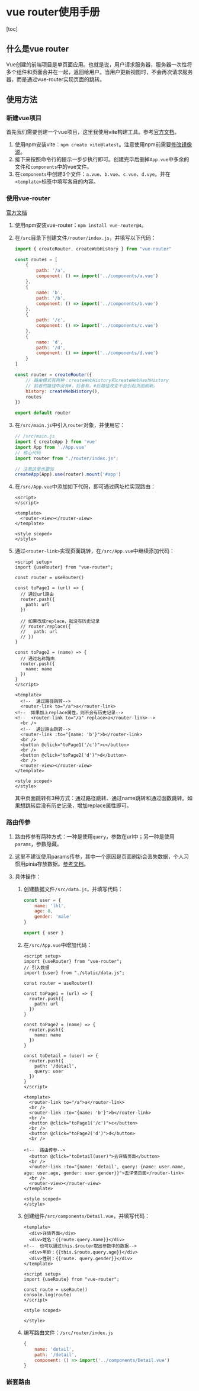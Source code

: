 # vue router使用手册

[toc]

## 什么是vue router

Vue创建的前端项目是单页面应用。也就是说，用户请求服务器，服务器一次性将多个组件和页面合并在一起，返回给用户。当用户更新视图时，不会再次请求服务器，而是通过vue-router实现页面的跳转。



## 使用方法


### 新建vue项目

首先我们需要创建一个vue项目，这里我使用vite构建工具。参考[官方文档](https://cn.vitejs.dev/guide/#scaffolding-your-first-vite-project)。

1. 使用npm安装vite：`npm create vite@latest`。注意使用npm前需要[修改镜像源](https://blog.csdn.net/m0_64409387/article/details/124141529)。
2. 接下来按照命令行的提示一步步执行即可。创建完毕后删掉`App.vue`中多余的文件和`components`中的vue文件。
3. 在`components`中创建3个文件：`a.vue`、`b.vue`、`c.vue`、`d.vye`。并在`<template>`标签中填写各自的内容。

### 使用vue-router

[官方文档](https://router.vuejs.org/zh/installation.html#npm)

1. 使用npm安装vue-router：`npm install vue-router@4`。

2. 在`/src`目录下创建文件`/router/index.js`，并填写以下代码：

   ```js
   import { createRouter, createWebHistory } from "vue-router"
   
   const routes = [
       {
           path: '/a',
           component: () => import('../components/a.vue')
       },
       {
           name: 'b',
           path: '/b',
           component: () => import('../components/b.vue')
       },
       {
           path: '/c',
           component: () => import('../components/c.vue')
       },
       {
           name: 'd',
           path: '/d',
           component: () => import('../components/d.vue')
       }
   ]
   
   const router = createRouter({
       // 路由模式有两种：createWebHistory和createWebHashHistory
       // 前者的路径中没有#，后者有。#后路径改变不会引起页面刷新。 
       history: createWebHistory(),
       routes
   })
   
   export default router
   ```

3. 在`/src/main.js`中引入`router`对象，并使用它：

   ```js
   // /src/main.js
   import { createApp } from 'vue'
   import App from './App.vue'
   // 核心代码
   import router from "./router/index.js";
   
   // 注意这里也要加
   createApp(App).use(router).mount('#app')
   ```

4. 在`/src/App.vue`中添加如下代码，即可通过网址栏实现路由：

   ```vue
   <script>
   </script>
   
   <template>
     <router-view></router-view>
   </template>
   
   <style scoped>
   </style>
   ```

5. 通过`<router-link>`实现页面跳转，在`/src/App.vue`中继续添加代码：

   ```vue
   <script setup>
   import {useRouter} from "vue-router";
   
   const router = useRouter()
   
   const toPage1 = (url) => {
     // 通过url路由
     router.push({
       path: url
     })
   
     // 如果改成replace，就没有历史记录
     // router.replace({
     //   path: url
     // })
   }
   
   const toPage2 = (name) => {
     // 通过名称路由
     router.push({
       name: name
     })
   }
   </script>
   
   <template>
     <!--  通过路径跳转-->
     <router-link to="/a">a</router-link>
   <!--  如果加上replace属性，则不会有历史记录-->
   <!--  <router-link to="/a" replace>a</router-link>-->
     <br />
     <!--  通过路由跳转-->
     <router-link :to="{name: 'b'}">b</router-link>
     <br />
     <button @click="toPage1('/c')">c</button>
     <br />
     <button @click="toPage2('d')">d</button>
     <br />
     <router-view></router-view>
   </template>
   
   <style scoped>
   </style>
   ```
   
   其中页面跳转有3种方式：通过路径跳转、通过name跳转和通过函数跳转。如果想跳转后没有历史记录，增加replace属性即可。



### 路由传参

1. 路由传参有两种方式：一种是使用`query`，参数在url中；另一种是使用`params`，参数隐藏。

2. 这里不建议使用params传参，其中一个原因是页面刷新会丢失数据，个人习惯用pinia存放数据。[参考文档](https://github.com/vuejs/router/blob/main/packages/router/CHANGELOG.md#414-2022-08-22)。

3. 具体操作：

   1. 创建数据文件`/src/data.js`，并填写代码：

      ```js
      const user = {
          name: 'lhl',
          age: 8,
          gender: 'male'
      }
      
      export { user }
      ```

      

   2. 在`/src/App.vue`中增加代码：

      ```vue
      <script setup>
      import {useRouter} from "vue-router";
      // 引入数据
      import {user} from "./static/data.js";
      
      const router = useRouter()
      
      const toPage1 = (url) => {
        router.push({
          path: url
        })
      }
      
      const toPage2 = (name) => {
        router.push({
          name: name
        })
      }
      
      const toDetail = (user) => {
        router.push({
          path: '/detail',
          query: user
        })
      }
      </script>
      
      <template>
        <router-link to="/a">a</router-link>
        <br />
        <router-link :to="{name: 'b'}">b</router-link>
        <br />
        <button @click="toPage1('/c')">c</button>
        <br />
        <button @click="toPage2('d')">d</button>
        <br />
      
      <!--  路由传参-->
        <button @click="toDetail(user)">去详情页面</button>
        <br />
        <router-link :to="{name: 'detail', query: {name: user.name, age: user.age, gender: user.gender}}">去详情页面</router-link>
        <br />
        <router-view></router-view>
      </template>
      
      <style scoped>
      </style>
      ```

      

   3. 创建组件`/src/components/Detail.vue`，并填写代码：

      ```vue
      <template>
        <div>详情界面</div>
        <div>姓名：{{route.query.name}}</div>
      <!--  也可以通过this.$router取出参数中的数据-->
        <div>年龄：{{this.$route.query.age}}</div>
        <div>性别：{{route. query.gender}}</div>
      </template>
      
      <script setup>
      import {useRoute} from "vue-router";
      
      const route = useRoute()
      console.log(route)
      </script>
      
      <style scoped>
      
      </style>
      ```

   4. 编写路由文件：`/src/router/index.js`

      ```js
      {
          name: 'detail',
          path: '/detail',
          component: () => import('../components/Detail.vue')
      }
      ```



### 嵌套路由



